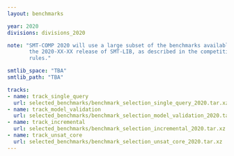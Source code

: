 ```yaml
---
layout: benchmarks

year: 2020
divisions: divisions_2020

note: "SMT-COMP 2020 will use a large subset of the benchmarks available within
       the 2020-XX-XX release of SMT-LIB, as described in the competition
       rules."

smtlib_space: "TBA"
smtlib_path: "TBA"

tracks:
- name: track_single_query
  url: selected_benchmarks/benchmark_selection_single_query_2020.tar.xz
- name: track_model_validation
  url: selected_benchmarks/benchmark_selection_model_validation_2020.tar.xz
- name: track_incremental
  url: selected_benchmarks/benchmark_selection_incremental_2020.tar.xz
- name: track_unsat_core
  url: selected_benchmarks/benchmark_selection_unsat_core_2020.tar.xz
---
```

